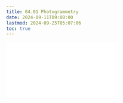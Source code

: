 ```yaml
---
title: 04.01 Photogrammetry
date: 2024-09-11T09:00:00
lastmod: 2024-09-25T05:07:06
toc: true
---
```


![Link to included file contents](../../../../3d-modeling/photogrammetry.md)
